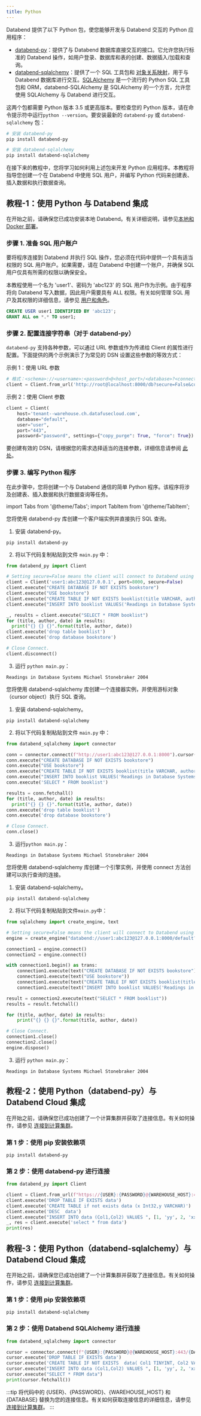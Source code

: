 ```yaml
---
title: Python
---
```


Databend 提供了以下 Python 包，使您能够开发与 Databend 交互的 Python 应用程序：

- [databend-py](https://github.com/databendcloud/databend-py)：提供了与 Databend 数据库直接交互的接口。它允许您执行标准的 Databend 操作，如用户登录、数据库和表的创建、数据插入/加载和查询。
- [databend-sqlalchemy](https://github.com/databendcloud/databend-sqlalchemy)：提供了一个 SQL 工具包和 [对象关系映射](https://baike.baidu.com/item/%E5%AF%B9%E8%B1%A1%E5%85%B3%E7%B3%BB%E6%98%A0%E5%B0%84)，用于与 Databend 数据库进行交互。[SQLAlchemy](https://www.sqlalchemy.org/) 是一个流行的 Python SQL 工具包和 ORM，databend-SQLAlchemy 是 SQLAlchemy 的一个方言，允许您使用 SQLAlchemy 与 Databend 进行交互。

这两个包都需要 Python 版本 3.5 或更高版本。要检查您的 Python 版本，请在命令提示符中运行`python --version`。要安装最新的 `databend-py` 或 `databend-sqlalchemy` 包：

```bash
# 安装 databend-py
pip install databend-py

# 安装 databend-sqlalchemy
pip install databend-sqlalchemy
```

在接下来的教程中，您将学习如何利用上述包来开发 Python 应用程序。本教程将指导您创建一个在 Databend 中使用 SQL 用户，并编写 Python 代码来创建表、插入数据和执行数据查询。

## 教程-1：使用 Python 与 Databend 集成

在开始之前，请确保您已成功安装本地 Databend。有关详细说明，请参见[本地和 Docker 部署](/doc/deploy/deploying-local)。

### 步骤 1. 准备 SQL 用户账户

要将程序连接到 Databend 并执行 SQL 操作，您必须在代码中提供一个具有适当权限的 SQL 用户账户。如果需要，请在 Databend 中创建一个账户，并确保 SQL 用户仅具有所需的权限以确保安全。

本教程使用一个名为 'user1'、密码为 'abc123' 的 SQL 用户作为示例。由于程序将向 Databend 写入数据，因此用户需要具有 ALL 权限。有关如何管理 SQL 用户及其权限的详细信息，请参见 [用户和角色](/sql/sql-commands/ddl/user/)。

```sql
CREATE USER user1 IDENTIFIED BY 'abc123';
GRANT ALL on *.* TO user1;
```

### 步骤 2. 配置连接字符串（对于 databend-py）

`databend-py` 支持各种参数，可以通过 URL 参数或作为传递给 Client 的属性进行配置。下面提供的两个示例演示了为常见的 DSN 设置这些参数的等效方式：

示例 1：使用 URL 参数

```python
# 格式：<schema>://<username>:<password>@<host_port>/<database>?<connection_params>
client = Client.from_url('http://root@localhost:8000/db?secure=False&copy_purge=True&debug=True')
```

示例 2：使用 Client 参数

```python
client = Client(
    host='tenant--warehouse.ch.datafusecloud.com',
    database="default",
    user="user",
    port="443",
    password="password", settings={"copy_purge": True, "force": True})
```

要创建有效的 DSN，请根据您的需求选择适当的连接参数，详细信息请参阅 [此处](https://github.com/databendcloud/databend-py/blob/main/docs/connection.md)。

### 步骤 3. 编写 Python 程序

在此步骤中，您将创建一个与 Databend 通信的简单 Python 程序。该程序将涉及创建表、插入数据和执行数据查询等任务。

import Tabs from '@theme/Tabs';
import TabItem from '@theme/TabItem';

<Tabs groupId="python">
<TabItem value="databend-py" label="databend-py">

您将使用 databend-py 库创建一个客户端实例并直接执行 SQL 查询。

1. 安装 databend-py。

```shell
pip install databend-py
```

2. 将以下代码复制粘贴到文件 `main.py` 中：

```python title='main.py'
from databend_py import Client

# Setting secure=False means the client will connect to Databend using HTTP instead of HTTPS.
client = Client('user1:abc123@127.0.0.1', port=8000, secure=False)
client.execute("CREATE DATABASE IF NOT EXISTS bookstore")
client.execute("USE bookstore")
client.execute("CREATE TABLE IF NOT EXISTS booklist(title VARCHAR, author VARCHAR, date VARCHAR)")
client.execute("INSERT INTO booklist VALUES('Readings in Database Systems', 'Michael Stonebraker', '2004')")

_, results = client.execute("SELECT * FROM booklist")
for (title, author, date) in results:
  print("{} {} {}".format(title, author, date))
client.execute('drop table booklist')
client.execute('drop database bookstore')

# Close Connect.
client.disconnect()
```

3. 运行 `python main.py`：

```text
Readings in Database Systems Michael Stonebraker 2004
```

</TabItem>

<TabItem value="databend-sqlalchemy with Object" label="databend-sqlalchemy (Connector)">

您将使用 databend-sqlalchemy 库创建一个连接器实例，并使用游标对象（cursor object）执行 SQL 查询。

1. 安装 databend-sqlalchemy。

```shell
pip install databend-sqlalchemy
```

2. 将以下代码复制粘贴到文件 `main.py` 中：

```python title='main.py'
from databend_sqlalchemy import connector

conn = connector.connect(f"http://user1:abc123@127.0.0.1:8000").cursor()
conn.execute("CREATE DATABASE IF NOT EXISTS bookstore")
conn.execute("USE bookstore")
conn.execute("CREATE TABLE IF NOT EXISTS booklist(title VARCHAR, author VARCHAR, date VARCHAR)")
conn.execute("INSERT INTO booklist VALUES('Readings in Database Systems', 'Michael Stonebraker', '2004')")
conn.execute('SELECT * FROM booklist')

results = conn.fetchall()
for (title, author, date) in results:
  print("{} {} {}".format(title, author, date))
conn.execute('drop table booklist')
conn.execute('drop database bookstore')

# Close Connect.
conn.close()
```

3. 运行`python main.py`：

```text
Readings in Database Systems Michael Stonebraker 2004
```

</TabItem>

<TabItem value="databend-sqlalchemy with Engine" label="databend-sqlalchemy (Engine)">

您将使用 databend-sqlalchemy 库创建一个引擎实例，并使用 connect 方法创建可以执行查询的连接。

1. 安装 databend-sqlalchemy。

```shell
pip install databend-sqlalchemy
```

2. 将以下代码复制粘贴到文件`main.py`中：

````python title='main.py'
from sqlalchemy import create_engine, text

# Setting secure=False means the client will connect to Databend using HTTP instead of HTTPS.
engine = create_engine("databend://user1:abc123@127.0.0.1:8000/default?secure=False")

connection1 = engine.connect()
connection2 = engine.connect()

with connection1.begin() as trans:
    connection1.execute(text("CREATE DATABASE IF NOT EXISTS bookstore"))
    connection1.execute(text("USE bookstore"))
    connection1.execute(text("CREATE TABLE IF NOT EXISTS booklist(title VARCHAR, author VARCHAR, date VARCHAR)"))
    connection1.execute(text("INSERT INTO booklist VALUES('Readings in Database Systems', 'Michael Stonebraker', '2004')"))

result = connection2.execute(text("SELECT * FROM booklist"))
results = result.fetchall()

for (title, author, date) in results:
    print("{} {} {}".format(title, author, date))

# Close Connect.
connection1.close()
connection2.close()
engine.dispose()
````

3. 运行 `python main.py`：

```text
Readings in Database Systems Michael Stonebraker 2004
```

</TabItem>
</Tabs>

## 教程-2：使用 Python（databend-py）与 Databend Cloud 集成

在开始之前，请确保您已成功创建了一个计算集群并获取了连接信息。有关如何操作，请参见 [连接到计算集群](/doc/cloud/using-databend-cloud/warehouses#connecting)。

### 第 1 步：使用 pip 安装依赖项

```shell
pip install databend-py
```

### 第 2 步：使用 databend-py 进行连接

```python
from databend_py import Client

client = Client.from_url(f"https://{USER}:{PASSWORD}@{WAREHOUSE_HOST}:443/{DATABASE}")
client.execute('DROP TABLE IF EXISTS data')
client.execute('CREATE TABLE if not exists data (x Int32,y VARCHAR)')
client.execute('DESC  data')
client.execute("INSERT INTO data (Col1,Col2) VALUES ", [1, 'yy', 2, 'xx'])
_, res = client.execute('select * from data')
print(res)
```

## 教程-3：使用 Python（databend-sqlalchemy）与 Databend Cloud 集成

在开始之前，请确保您已成功创建了一个计算集群并获取了连接信息。有关如何操作，请参见 [连接到计算集群](/doc/cloud/using-databend-cloud/warehouses#connecting)。

### 第 1 步：使用 pip 安装依赖项

```shell
pip install databend-sqlalchemy
```

### 第 2 步：使用 Databend SQLAlchemy 进行连接

```python
from databend_sqlalchemy import connector

cursor = connector.connect(f"{USER}:{PASSWORD}@{WAREHOUSE_HOST}:443/{DATABASE}?secure=true").cursor()
cursor.execute('DROP TABLE IF EXISTS data')
cursor.execute('CREATE TABLE IF NOT EXISTS  data( Col1 TINYINT, Col2 VARCHAR )')
cursor.execute("INSERT INTO data (Col1,Col2) VALUES ", [1, 'yy', 2, 'xx'])
cursor.execute("SELECT * FROM data")
print(cursor.fetchall())
```

:::tip
将代码中的 {USER}、{PASSWORD}、{WAREHOUSE_HOST} 和 {DATABASE} 替换为您的连接信息。有关如何获取连接信息的详细信息，请参见 [连接到计算集群](/doc/cn/cloud/using-databend-cloud/warehouses#connecting)。
:::
